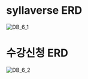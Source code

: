 # syllaverse ERD

![DB_6_1](DB_6일차_실습.assets/DB_6_1.png)

# 수강신청 ERD

![DB_6_2](DB_6일차_실습.assets/DB_6_2.png)